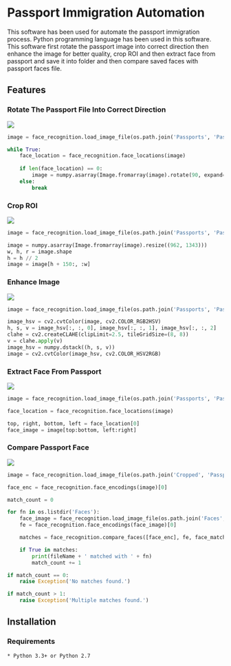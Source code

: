 # Passport Immigration Automation
This software has been used for automate the passport immigration process. Python programming language has been used in this software. This software first rotate the passport image into correct direction then enhance the image for better quality, crop ROI and then extract face from passport and save it into folder and then compare saved faces with passport faces file.

## Features
### Rotate The Passport File Into Correct Direction
![](https://i.ibb.co/9qyFZPb/rotate.png)
```python
image = face_recognition.load_image_file(os.path.join('Passports', 'Passport-001.jpg'))

while True:
    face_location = face_recognition.face_locations(image)
    
    if len(face_location) == 0:
        image = numpy.asarray(Image.fromarray(image).rotate(90, expand=True))
    else:
        break
```
### Crop ROI
![](https://i.ibb.co/Qcmj1p8/rotate.png)
```python
image = face_recognition.load_image_file(os.path.join('Passports', 'Passport-001.jpg'))

image = numpy.asarray(Image.fromarray(image).resize((962, 1343)))
w, h, r = image.shape
h = h // 2
image = image[h + 150:, :w]
```
### Enhance Image
![](https://i.ibb.co/hXW3SYh/a.png)
```python
image = face_recognition.load_image_file(os.path.join('Passports', 'Passport-001.jpg'))

image_hsv = cv2.cvtColor(image, cv2.COLOR_RGB2HSV)
h, s, v = image_hsv[:, :, 0], image_hsv[:, :, 1], image_hsv[:, :, 2]
clahe = cv2.createCLAHE(clipLimit=2.5, tileGridSize=(8, 8))
v = clahe.apply(v)
image_hsv = numpy.dstack((h, s, v))
image = cv2.cvtColor(image_hsv, cv2.COLOR_HSV2RGB)
```
### Extract Face From Passport
![](https://i.ibb.co/QPgkj0t/rotate.png)
```python
image = face_recognition.load_image_file(os.path.join('Passports', 'Passport-001.jpg'))

face_location = face_recognition.face_locations(image)

top, right, bottom, left = face_location[0]
face_image = image[top:bottom, left:right]
```
### Compare Passport Face
![](https://i.ibb.co/Y8TTmMm/rotate.png)
```python
image = face_recognition.load_image_file(os.path.join('Cropped', 'Passport-001.jpg'))

face_enc = face_recognition.face_encodings(image)[0]

match_count = 0

for fn in os.listdir('Faces'):
    face_image = face_recognition.load_image_file(os.path.join('Faces', fn))
    fe = face_recognition.face_encodings(face_image)[0]

    matches = face_recognition.compare_faces([face_enc], fe, face_match_tol)

    if True in matches:
        print(fileName + ' matched with ' + fn)
        match_count += 1

if match_count == 0:
    raise Exception('No matches found.')

if match_count > 1:
    raise Exception('Multiple matches found.')
```
## Installation
### Requirements
    * Python 3.3+ or Python 2.7
